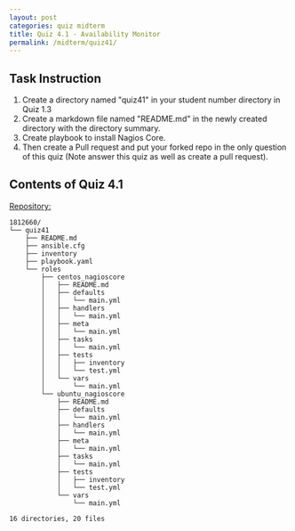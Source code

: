 ```yaml
---
layout: post
categories: quiz midterm
title: Quiz 4.1 - Availability Monitor
permalink: /midterm/quiz41/
---
```

## Task Instruction

1. Create a directory named "quiz41" in your student number directory in Quiz 1.3
2. Create a markdown file named "README.md" in the newly created directory with the directory summary.
3. Create playbook to install Nagios Core.
4. Then create a Pull request and put your forked repo in the only question of this quiz (Note answer this quiz as well as create a pull request).

## Contents of Quiz 4.1

[Repository:](https://github.com/rlucana-tip/sysad2-12021/tree/quiz41)

```
1812660/
└── quiz41
    ├── README.md
    ├── ansible.cfg
    ├── inventory
    ├── playbook.yaml
    └── roles
        ├── centos_nagioscore
        │   ├── README.md
        │   ├── defaults
        │   │   └── main.yml
        │   ├── handlers
        │   │   └── main.yml
        │   ├── meta
        │   │   └── main.yml
        │   ├── tasks
        │   │   └── main.yml
        │   ├── tests
        │   │   ├── inventory
        │   │   └── test.yml
        │   └── vars
        │       └── main.yml
        └── ubuntu_nagioscore
            ├── README.md
            ├── defaults
            │   └── main.yml
            ├── handlers
            │   └── main.yml
            ├── meta
            │   └── main.yml
            ├── tasks
            │   └── main.yml
            ├── tests
            │   ├── inventory
            │   └── test.yml
            └── vars
                └── main.yml

16 directories, 20 files
```


